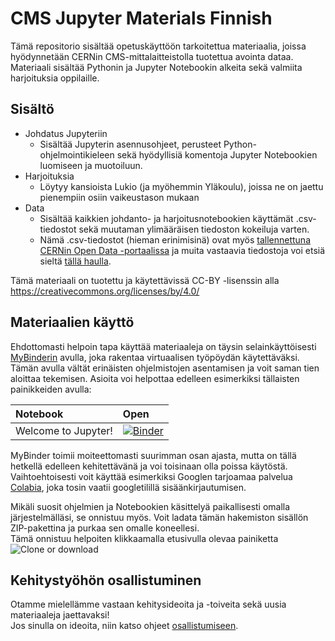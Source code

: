 # CMS Jupyter Materials Finnish
Tämä repositorio sisältää opetuskäyttöön tarkoitettua materiaalia, joissa hyödynnetään CERNin CMS-mittalaitteistolla tuotettua avointa dataa. <br>
Materiaali sisältää Pythonin ja Jupyter Notebookin alkeita sekä valmiita harjoituksia oppilaille.

## Sisältö
- Johdatus Jupyteriin <br>
  - Sisältää Jupyterin asennusohjeet, perusteet Python-ohjelmointikieleen sekä hyödyllisiä komentoja Jupyter Notebookien luomiseen ja muotoiluun.
- Harjoituksia
  - Löytyy kansioista Lukio (ja myöhemmin Yläkoulu), joissa ne on jaettu pienempiin osiin vaikeustason mukaan
- Data
  - Sisältää kaikkien johdanto- ja harjoitusnotebookien käyttämät .csv-tiedostot sekä muutaman ylimääräisen tiedoston kokeiluja varten.
  - Nämä .csv-tiedostot (hieman erinimisinä) ovat myös [tallennettuna CERNin Open Data -portaalissa](http://opendata.web.cern.ch/record/545) ja muita vastaavia tiedostoja voi etsiä sieltä [tällä haulla](http://opendata.web.cern.ch/search?page=1&size=20&q=&subtype=Derived&type=Dataset&experiment=CMS&file_type=csv).
  
Tämä materiaali on tuotettu ja käytettävissä CC-BY -lisenssin alla https://creativecommons.org/licenses/by/4.0/

## Materiaalien käyttö
Ehdottomasti helpoin tapa käyttää materiaaleja on täysin selainkäyttöisesti [MyBinderin](https://mybinder.org/) avulla, joka rakentaa virtuaalisen työpöydän käytettäväksi. Tämän avulla vältät erinäisten ohjelmistojen asentamisen ja voit saman tien aloittaa tekemisen. Asioita voi helpottaa edelleen esimerkiksi tällaisten painikkeiden avulla: 

|Notebook|Open|
|:--|:--|
|Welcome to Jupyter!|[![Binder](https://mybinder.org/badge.svg)](https://beta.mybinder.org/v2/gh/cms-opendata-education/cms-jupyter-materials-finnish/master?filepath=Johdatus-jupyteriin/Jupyter-aloitus.ipynb)|

MyBinder toimii moiteettomasti suurimman osan ajasta, mutta on tällä hetkellä edelleen kehitettävänä ja voi toisinaan olla poissa käytöstä. Vaihtoehtoisesti voit käyttää esimerkiksi Googlen tarjoamaa palvelua [Colabia](https://colab.research.google.com), joka tosin vaatii googletilillä sisäänkirjautumisen. 

Mikäli suosit ohjelmien ja Notebookien käsittelyä paikallisesti omalla järjestelmälläsi, se onnistuu myös.
Voit ladata tämän hakemiston sisällön ZIP-pakettina ja purkaa sen omalle koneellesi. <br>
Tämä onnistuu helpoiten klikkaamalla etusivulla olevaa painiketta <br>
![Clone or download](https://github.com/cms-opendata-education/cms-opendata-education/blob/master/download.png)

## Kehitystyöhön osallistuminen
Otamme mielellämme vastaan kehitysideoita ja -toiveita sekä uusia materiaaleja jaettavaksi! <br>
Jos sinulla on ideoita, niin katso ohjeet [osallistumiseen](Osallistu-kehitystyohon.rst).
